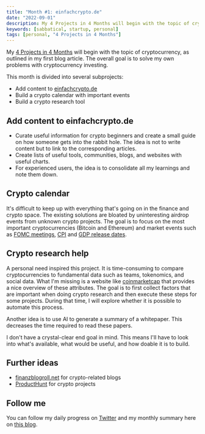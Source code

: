 ```yaml
---
title: "Month #1: einfachcrypto.de"
date: "2022-09-01"
description: My 4 Projects in 4 Months will begin with the topic of cryptocurrency, as outlined in my first blog article. The overall goal is to solve my own problems with cryptocurrency investing.
keywords: [sabbatical, startup, personal]
tags: [personal, "4 Projects in 4 Months"]
---
```


My [4 Projects in 4 Months](/blog/2022-08-10-4-projects-in-4-months/) will begin with the topic of cryptocurrency, as outlined in my first blog article. The overall goal is to solve my own problems with cryptocurrency investing.

This month is divided into several subprojects:

- Add content to [einfachcrypto.de](https://einfachcrypto.de/)
- Build a crypto calendar with important events
- Build a crypto research tool

## Add content to einfachcrypto.de

- Curate useful information for crypto beginners and create a small guide on how someone gets into the rabbit hole. The idea is not to write content but to link to the corresponding articles.
- Create lists of useful tools, communities, blogs, and websites with useful charts.
- For experienced users, the idea is to consolidate all my learnings and note them down.

## Crypto calendar

It's difficult to keep up with everything that's going on in the finance and crypto space. The existing solutions are bloated by uninteresting airdrop events from unknown crypto projects. The goal is to focus on the most important cryptocurrencies (Bitcoin and Ethereum) and market events such as [FOMC meetings](https://admiralmarkets.com/education/articles/fundamental-analysys/what-is-the-fomc-meeting-schedule-and-why-is-it-important), [CPI](https://smartasset.com/investing/consumer-price-index-definition) and [GDP release dates](https://www.investopedia.com/ask/answers/what-is-gdp-why-its-important-to-economists-investors/).

## Crypto research help

A personal need inspired this project. It is time-consuming to compare cryptocurrencies to fundamental data such as teams, tokenomics, and social data. What I'm missing is a website like [coinmarketcap](https://coinmarketcap.com/) that provides a nice overview of these attributes. The goal is to first collect factors that are important when doing crypto research and then execute these steps for some projects. During that time, I will explore whether it is possible to automate this process.

Another idea is to use AI to generate a summary of a whitepaper. This decreases the time required to read these papers.

I don't have a crystal-clear end goal in mind. This means I'll have to look into what's available, what would be useful, and how doable it is to build.

## Further ideas

- [finanzblogroll.net](https://www.finanzblogroll.net/) for crypto-related blogs
- [ProductHunt](https://www.producthunt.com/) for crypto projects

## Follow me

You can follow my daily progress on [Twitter](https://twitter.com/m91michel) and my monthly summary here on [this blog](/blog/).

